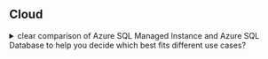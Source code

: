 ## Cloud

<a name="Cloud Migration"></a>

<details>
<summary>clear comparison of Azure SQL Managed Instance and Azure SQL Database to help you decide which best fits different use cases?</summary><br><b>

1. Cloud Migration
1.1 clear comparison of Azure SQL Managed Instance and Azure SQL Database to help you decide which best fits different use cases:
1.2 Cost Factors
1.3 How SSL Works
1.4 Azure Traffic Manager and How it's works
1.5 Monolithic Vs Micro Services


1.1 clear comparison of Azure SQL Managed Instance and Azure SQL Database to help you decide which best fits different use cases:

Azure SQL Managed Instance
Designed for: Easy migration of on-premises SQL Server workloads to Azure with minimal changes—ideal for organizations wanting high compatibility with full SQL Server features.

Compatibility: Nearly 100% compatible with on-prem SQL Server, supporting cross-database queries, SQL Agent jobs, CLR integration, and more advanced capabilities not available in Azure SQL Database.

Control: More control over instance-level settings, network isolation (native VNet integration), and advanced security options—similar experience to managing on-prem SQL but without OS access.

Best for: Lift-and-shift migrations, applications that need legacy features, or complex SQL workloads needing broad SQL Server support.

Cost: Higher than Azure SQL Database, but often more cost-effective than running a full VM for complex/multiple databases.

Networking: Access via private virtual network only.

Deployment: Suited for customers with substantial SQL workloads requiring instance-scoped features and broader SQL Server compatibility.

Azure SQL Database
Designed for: Modern, cloud-native applications that require a fully managed, scalable, and highly available relational database.

Compatibility: Supports most SQL Server features needed for typical applications—but does not support all instance-level or integration features (no cross-database queries, no SQL Agent, for example).

Simplicity & Scalability: Quick to provision; offers options like single databases and elastic pools, easy to scale up/down based on demand.

Best for: New app development, SaaS, web apps, and transactional workloads that don’t need full legacy SQL Server functions.

Cost: Generally less expensive than Managed Instance. Pay for only the resources you use.

Networking: Public and private connection options.

Deployment: Perfect for serverless use cases and companies needing rapid scalability with minimal administrative overhead.

Summary Table
Feature	Azure SQL Managed Instance	Azure SQL Database
Compatibility	Near-complete SQL Server	Most SQL features
Instance-level Features	Yes	No
Cross-database Queries	Yes	No
Network Isolation	VNet only	VNet & public options
Best for	Lift-and-shift, complex/legacy	New, cloud-native
Scalability	High (instance-level)	High (db-level)
Cost	Higher	Lower
Bottom line:

Choose Managed Instance for full SQL Server compatibility or migration with complex needs.

Choose Azure SQL Database for new cloud-first apps, microservices, or simple/medium workloads where cost, simplicity, and fast scaling matter most.

Hybrid and migration scenarios often start with Managed Instance for compatibility and then refactor toward Azure SQL Database for cost and modern agility.

</b></details>
